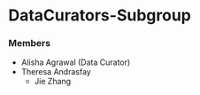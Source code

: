 DataCurators-Subgroup
=====================


### Members

* Alisha Agrawal (Data Curator)
* Theresa Andrasfay
  * Jie Zhang
